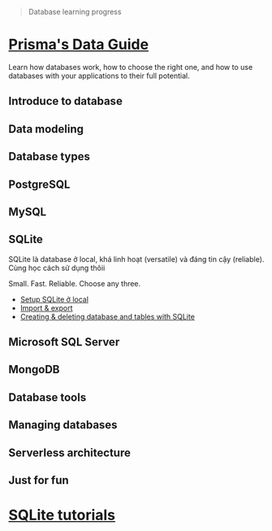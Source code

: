> Database learning progress

# [Prisma's Data Guide](https://www.prisma.io/dataguide)
Learn how databases work, how to choose the right one, and how to use databases with your applications to their full potential.

## Introduce to database

## Data modeling

## Database types

## PostgreSQL

## MySQL

## SQLite
SQLite là database ở local, khá linh hoạt (versatile) và đáng tin cậy (reliable). Cùng học cách sử dụng thôii

Small. Fast. Reliable.
Choose any three.

- [Setup SQLite ở local](0001-setup-sqlite-local.md)
- [Import & export](0002-import-export.md)
- [Creating & deleting database and tables with SQLite](0003-creating-and-deleting-database-and-tables-with-sqlite.md)

## Microsoft SQL Server

## MongoDB

## Database tools

## Managing databases

## Serverless architecture

## Just for fun

# [SQLite tutorials](https://www.sqlitetutorial.net/)

